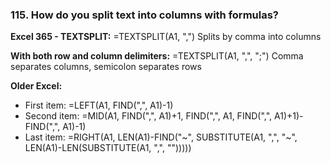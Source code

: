 ### 115. **How do you split text into columns with formulas?**

**Excel 365 - TEXTSPLIT:**
=TEXTSPLIT(A1, ",")
Splits by comma into columns

**With both row and column delimiters:**
=TEXTSPLIT(A1, ",", ";")
Comma separates columns, semicolon separates rows

**Older Excel:**

- First item: =LEFT(A1, FIND(",", A1)-1)
- Second item: =MID(A1, FIND(",", A1)+1, FIND(",", A1, FIND(",", A1)+1)-FIND(",", A1)-1)
- Last item: =RIGHT(A1, LEN(A1)-FIND("~", SUBSTITUTE(A1, ",", "~", LEN(A1)-LEN(SUBSTITUTE(A1, ",", "")))))
